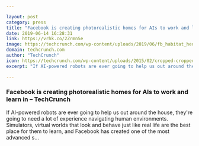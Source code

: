```yaml
---

layout: post
category: press
title: "Facebook is creating photorealistic homes for AIs to work and learn in"
date: 2019-06-14 16:28:31
link: https://vrhk.co/2ZrmnSe
image: https://techcrunch.com/wp-content/uploads/2019/06/fb_habitat_hed.jpg?w=684
domain: techcrunch.com
author: "TechCrunch"
icon: https://techcrunch.com/wp-content/uploads/2015/02/cropped-cropped-favicon-gradient.png?w=180
excerpt: "If AI-powered robots are ever going to help us out around the house, they're going to need a lot of experience navigating human environments. Simulators, virtual worlds that look and behave just like real life are the best place for them to learn, and Facebook has created one of the most advanced s…"

---
```


### Facebook is creating photorealistic homes for AIs to work and learn in – TechCrunch

If AI-powered robots are ever going to help us out around the house, they're going to need a lot of experience navigating human environments. Simulators, virtual worlds that look and behave just like real life are the best place for them to learn, and Facebook has created one of the most advanced s…